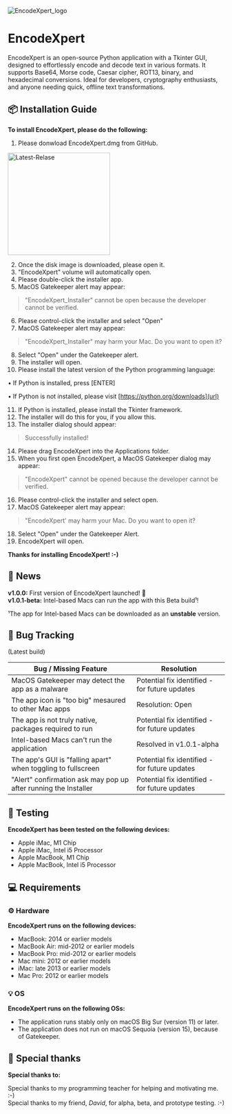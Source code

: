 ![EncodeXpert_logo](https://github.com/user-attachments/assets/4c45b31d-4e5e-4739-bdb9-272d96c582f6)

# EncodeXpert
EncodeXpert is an open-source Python application with a Tkinter GUI, designed to effortlessly encode and decode text in various formats. It supports Base64, Morse code, Caesar cipher, ROT13, binary, and hexadecimal conversions. Ideal for developers, cryptography enthusiasts, and anyone needing quick, offline text transformations.

## 📦 Installation Guide
**To install EncodeXpert, please do the following:**
1. Please donwload EncodeXpert.dmg from GitHub.

<img width="237" alt="Latest-Relase" src="https://github.com/user-attachments/assets/3ce15910-55a7-4241-8326-e800be20305e">

2. Once the disk image is downloaded, please open it.
3. "EncodeXpert" volume will automatically open.
4. Please double-click the installer app.
5. MacOS Gatekeeper alert may appear:

>"EncodeXpert_Installer" cannot be open because the developer cannot be verified.

6. Please control-click the installer and select "Open"
7. MacOS Gatekeeper alert may appear:

>"EncodeXpert_Installer" may harm your Mac. Do you want to open it?

8. Select "Open" under the Gatekeeper alert.
9. The installer will open.
10. Please install the latest version of the Python programming language:

 • If Python is installed, press [ENTER]

 • If Python is not installed, please visit [https://python.org/downloads](url)

11. If Python is installed, please install the Tkinter framework.
12. The installer will do this for you, if you allow this.
13. The installer dialog should appear:

>Successfully installed!

14. Please drag EncodeXpert into the Applications folder.
15. When you first open EncodeXpert, a MacOS Gatekeeper dialog may appear:

>"EncodeXpert" cannot be opened because the developer cannot be verified.

16. Please control-click the installer and select open.
17. MacOS Gatekeeper alert may appear:

>"EncodeXpert' may harm your Mac. Do you want to open it?

18. Select "Open" under the Gatekeeper Alert.
19. EncodeXpert will open.

**Thanks for installing EncodeXpert! :-)**

## 📰 News
**v1.0.0:** First version of EncodeXpert launched! 🎉  
**v1.0.1-beta:** Intel-based Macs can run the app with this Beta build¹!

¹The app for Intel-based Macs can be downloaded as an **unstable** version.

## 🐞 Bug Tracking
(Latest build)

| Bug / Missing Feature                                           | Resolution                                             |
| --------------------------------------------------------------- | ------------------------------------------------------ |
| MacOS Gatekeeper may detect the app as a malware                | Potential fix identified - for future updates          |
| The app icon is "too big" mesaured to other Mac apps            | Resolution: Open                                       |
| The app is not truly native, packages required to run           | Potential fix identified - for future updates          |
| Intel-based Macs can't run the application                      | Resolved in v1.0.1-alpha                               |
| The app's GUI is "falling apart" when toggling to fullscreen    | Potential fix identified - for future updates          |
| "Alert" confirmation ask may pop up after running the Installer | Potential fix identified - for future updates          |

## 🧪 Testing
**EncodeXpert has been tested on the following devices:**
- Apple iMac, M1 Chip
- Apple iMac, Intel i5 Processor
- Apple MacBook, M1 Chip
- Apple MacBook, Intel i5 Processor

## 💻 Requirements

### ⚙️ Hardware
**EncodeXpert runs on the following devices:**
- MacBook: 2014 or earlier models
- MacBook Air: mid-2012 or earlier models
- MacBook Pro: mid-2012 or earlier models
- Mac mini: 2012 or earlier models
- iMac: late 2013 or earlier models
- Mac Pro: 2012 or earlier models

### 💡 OS
**EncodeXpert runs on the following OSs:**
- The application runs stably only on macOS Big Sur (version 11) or later.
- The application does not run on macOS Sequoia (version 15), because of Gatekeeper.

## 🙏 Special thanks
**Special thanks to:**

Special thanks to my programming teacher for helping and motivating me. :-)  
Special thanks to my friend, *David*, for alpha, beta, and prototype testing. :-)

